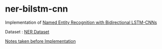 # ner-bilstm-cnn
Implementation of [Named Entity Recognition with Bidirectional LSTM-CNNs](https://www.aclweb.org/anthology/Q16-1026)

Dataset : [NER Dataset](https://www.kaggle.com/abhinavwalia95/entity-annotated-corpus/data)

[Notes taken before Implementation](Notes.md)
